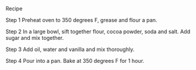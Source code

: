 Recipe

 Step 1
Preheat oven to 350 degrees F, grease and flour a pan.

 Step 2
In a large bowl, sift together flour, cocoa powder, soda and salt.
Add sugar and mix together.

 Step 3
Add oil, water and vanilla and mix thoroughly.

 Step 4
Pour into a pan. Bake at 350 degrees F for 1 hour.
